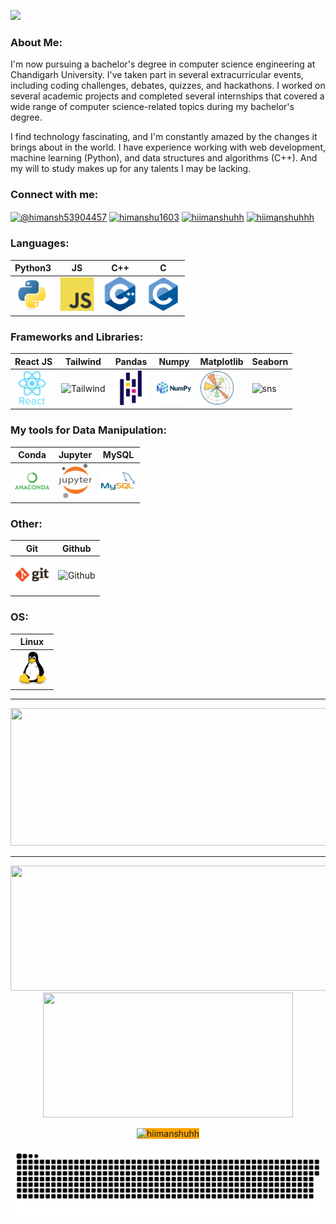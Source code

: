 
![](https://github-profile-trophy.vercel.app/?username=hiimanshuhh&theme=radical&no-frame=false&no-bg=true&margin-w=4)

### About Me:    
I'm now pursuing a bachelor's degree in computer science engineering at Chandigarh University. I've taken part in several extracurricular events, including coding challenges, debates, quizzes, and hackathons. I worked on several academic projects and completed several internships that covered a wide range of computer science-related topics during my bachelor's degree.

I find technology fascinating, and I'm constantly amazed by the changes it brings about in the world. I have experience working with web development, machine learning (Python), and data structures and algorithms (C++). And my will to study makes up for any talents I may be lacking.


<h3 align="left">Connect with me:</h3>
<p align="left">
<a href="https://twitter.com/@himansh53904457" target="blank"><img align="center" src="https://raw.githubusercontent.com/rahuldkjain/github-profile-readme-generator/master/src/images/icons/Social/twitter.svg" alt="@himansh53904457" height="30" width="40" /></a>
<a href="https://linkedin.com/in/himanshu1603" target="blank"><img align="center" src="https://raw.githubusercontent.com/rahuldkjain/github-profile-readme-generator/master/src/images/icons/Social/linked-in-alt.svg" alt="himanshu1603" height="30" width="40" /></a>
<a href="https://kaggle.com/hiimanshuhh" target="blank"><img align="center" src="https://raw.githubusercontent.com/rahuldkjain/github-profile-readme-generator/master/src/images/icons/Social/kaggle.svg" alt="hiimanshuhh" height="30" width="40" /></a>
<a href="https://instagram.com/hiimanshuhhh" target="blank"><img align="center" src="https://raw.githubusercontent.com/rahuldkjain/github-profile-readme-generator/master/src/images/icons/Social/instagram.svg" alt="hiimanshuhhh" height="30" width="40" /></a>
</p>

### Languages:
| Python3 | JS | C++ | C |   
|----------|----------|----------|-----|
|  <img src="https://github.com/devicons/devicon/blob/master/icons/python/python-original.svg" title="Python"  alt="Python" width="55" height="55"/> | <img src="https://github.com/devicons/devicon/blob/master/icons/javascript/javascript-original.svg" title="JavaScript" alt="JavaScript" width="55" height="55"/> | <img src="https://raw.githubusercontent.com/devicons/devicon/master/icons/cplusplus/cplusplus-original.svg" title="C++" alt="Solidity" width="55" height="55"/> | <img src="https://github.com/devicons/devicon/blob/master/icons/c/c-original.svg" title="C"  alt="C" width="55" height="55"/> |  


### Frameworks and Libraries:

| React JS | Tailwind | Pandas | Numpy | Matplotlib | Seaborn | 
|----------|----------|----------|----------|----------|----------|
|  <img src="https://raw.githubusercontent.com/devicons/devicon/master/icons/react/react-original-wordmark.svg" title="React JS"  alt="React JS" width="55" height="55"/>| <img src="https://www.vectorlogo.zone/logos/tailwindcss/tailwindcss-icon.svg" title="Tailwind"  alt="Tailwind" width="55" height="55"/>|  <img src="https://github.com/devicons/devicon/blob/master/icons/pandas/pandas-original.svg" title="Pandas" alt="Pandas" width="55" height="55"/>|  <img src="https://github.com/devicons/devicon/blob/master/icons/numpy/numpy-original-wordmark.svg" title="Numpy" alt="Numpy" width="55" height="55"/>| <img src="https://github.com/devicons/devicon/blob/master/icons/matplotlib/matplotlib-original.svg" title="mpl" alt="mpl" width="55" height="55"/>| <img src="https://user-images.githubusercontent.com/315810/92159303-30d41100-edfb-11ea-8107-1c5352202571.png" title="sns" alt="sns" width="55" height="55"/>|

### My tools for Data Manipulation:

| Conda | Jupyter | MySQL |
|----------|----------|----------|
|<img src="https://github.com/devicons/devicon/blob/master/icons/anaconda/anaconda-original-wordmark.svg" title="Anaconda" alt="Conda" width="55" height="55"/>|<img src="https://github.com/devicons/devicon/blob/master/icons/jupyter/jupyter-original-wordmark.svg" title="Jupiter" alt="Jupiter" width="55" height="55"/>|<img src="https://github.com/devicons/devicon/blob/master/icons/mysql/mysql-original-wordmark.svg" title="MySQL" alt="MySQL" width="55" height="55"/>|

### Other:

| Git | Github |
|----------|----------|
|<img src="https://github.com/devicons/devicon/blob/master/icons/git/git-original-wordmark.svg" title="Git" alt="Git" width="55" height="55"/>|<img src="https://camo.githubusercontent.com/6859b81bad9211632c09ba0ba5aff3ce23d87f38bd199a05cfdd67b70d8ef58e/68747470733a2f2f6564656e742e6769746875622e696f2f537570657254696e7949636f6e732f696d616765732f7376672f6769746875622e737667" title="Github" alt="Github" width="55" height="55"/>|

### OS:

| Linux | 
|----------|
| <img src="https://github.com/devicons/devicon/blob/master/icons/linux/linux-original.svg" title="Linux" alt="Linux" width="55" height="55"/> | 

---

  
<p align="center">
  <img width="800" height="220" src="https://github-readme-streak-stats.herokuapp.com/?user=hiimanshuhh&theme=highcontrast&hide_border=true&border_radius=5&card_width=800">
</p>


---

<p align="center">
  <img width="600" height="200" src="https://github-readme-stats.vercel.app/api?username=hiimanshuhh&show_icons=true&theme=vision-friendly-dark">
  <img width="400" height="200" src="https://github-readme-stats.vercel.app/api/top-langs/?username=hiimanshuhh&size_weight=0.0005&count_weight=0.3&layout=compact&theme=vision-friendly-dark">
</p>


<div id="header" align="center">
  <img style="background-color:orange;" src="https://quotes-github-readme.vercel.app/api?type=horizontal&theme=radical" alt="hiimanshuhh" alt=""/>
</div>

<p align="center">
 <img width="1000" src="github-snake.svg" alt="snake"/>
</p>





